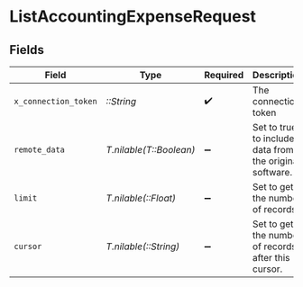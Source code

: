 # ListAccountingExpenseRequest


## Fields

| Field                                                   | Type                                                    | Required                                                | Description                                             |
| ------------------------------------------------------- | ------------------------------------------------------- | ------------------------------------------------------- | ------------------------------------------------------- |
| `x_connection_token`                                    | *::String*                                              | :heavy_check_mark:                                      | The connection token                                    |
| `remote_data`                                           | *T.nilable(T::Boolean)*                                 | :heavy_minus_sign:                                      | Set to true to include data from the original software. |
| `limit`                                                 | *T.nilable(::Float)*                                    | :heavy_minus_sign:                                      | Set to get the number of records.                       |
| `cursor`                                                | *T.nilable(::String)*                                   | :heavy_minus_sign:                                      | Set to get the number of records after this cursor.     |